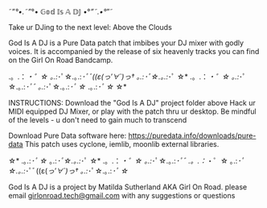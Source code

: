 ˜”*°•.˜”*°• 𝔾𝕠𝕕 𝕀𝕤 𝔸 𝔻𝕁 •°*”˜.•°*”˜


Take ur DJing to the next level: Above the Clouds 

God Is A DJ is a Pure Data patch that imbibes your DJ mixer with godly voices. It is accompanied by the release of six heavenly tracks you can find on the Girl On Road Bandcamp.

.。.：*・゜☆ ｡.:*･ﾟ☆.｡.:*･ﾟﾞ((ε(*っ′∀`)っ† ｡.:*･ﾟ☆.｡.:*･ﾟ ☆*
.。.：*・゜☆ ｡.:*･ﾟ☆.｡.:*･ﾟﾞ
｡.:*･ﾟ☆.｡.:*･ﾟ ☆*
.｡.:*･ﾟ ☆*
☆*


INSTRUCTIONS:
Download the "God Is A DJ" project folder above
Hack ur MIDI equipped DJ Mixer, or play with the patch thru ur desktop.
Be mindful of the levels - u don't need to gain much to transcend 

Download Pure Data software here: https://puredata.info/downloads/pure-data
This patch uses cyclone, iemlib, moonlib external libraries.

☆*
.｡.:*･ﾟ ☆*
｡.:*･ﾟ☆.｡.:*･ﾟ ☆*
.。.：*・゜☆ ｡.:*･ﾟ☆.｡.:*･ﾟﾞ
.。.：*・゜☆ ｡.:*･ﾟ☆.｡.:*･ﾟﾞ((ε(*っ′∀`)っ† ｡.:*･ﾟ☆.｡.:*･ﾟ ☆*

God Is A DJ is a project by Matilda Sutherland AKA Girl On Road. please email girlonroad.tech@gmail.com with any suggestions or questions
